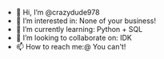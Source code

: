 - 👋 Hi, I’m @crazydude978
- 👀 I’m interested in: None of your business!
- 🌱 I’m currently learning: Python + SQL
- 💞️ I’m looking to collaborate on: IDK
- 📫 How to reach me:@ You can't!

<!---
crazydude978/crazydude978 is a ✨ special ✨ repository because its `README.md` (this file) appears on your GitHub profile.
You can click the Preview link to take a look at your changes.
--->
